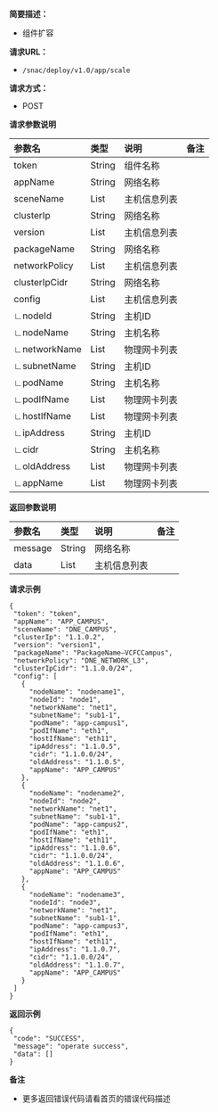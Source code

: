 **简要描述：**

- 组件扩容

**请求URL：**
- `/snac/deploy/v1.0/app/scale`

**请求方式：**
- POST

 **请求参数说明**

|参数名|类型|说明|备注|
|:-----  |:-----|:-----|:-----|
|token |String   |组件名称  ||
|appName |String   |网络名称  ||
|sceneName|List|主机信息列表||
|clusterIp |String   |网络名称  ||
|version|List|主机信息列表||
|packageName |String   |网络名称  ||
|networkPolicy|List|主机信息列表||
|clusterIpCidr |String   |网络名称  ||
|config|List|主机信息列表||
|∟nodeId|String|主机ID||
|∟nodeName|String|主机名称||
|∟networkName|List|物理网卡列表||
|∟subnetName|String|主机ID||
|∟podName|String|主机名称||
|∟podIfName|List|物理网卡列表||
|∟hostIfName|List|物理网卡列表||
|∟ipAddress|String|主机ID||
|∟cidr|String|主机名称||
|∟oldAddress|List|物理网卡列表||
|∟appName|List|物理网卡列表|||

 **返回参数说明**

|参数名|类型|说明|备注|
|:-----  |:-----|:-----|:-----|
|message |String   |网络名称  ||
|data|List|主机信息列表|||

**请求示例**

 ```
 {
  "token": "token",
  "appName": "APP_CAMPUS",
  "sceneName": "DNE_CAMPUS",
  "clusterIp": "1.1.0.2",
  "version": "version1",
  "packageName": "PackageName—VCFCCampus",
  "networkPolicy": "DNE_NETWORK_L3",
  "clusterIpCidr": "1.1.0.0/24",
  "config": [
    {
      "nodeName": "nodename1",
      "nodeId": "node1",
      "networkName": "net1",
      "subnetName": "sub1-1",
      "podName": "app-campus1",
      "podIfName": "eth1",
      "hostIfName": "eth11",
      "ipAddress": "1.1.0.5",
      "cidr": "1.1.0.0/24",
      "oldAddress": "1.1.0.5",
      "appName": "APP_CAMPUS"
    },
    {
      "nodeName": "nodename2",
      "nodeId": "node2",
      "networkName": "net1",
      "subnetName": "sub1-1",
      "podName": "app-campus2",
      "podIfName": "eth1",
      "hostIfName": "eth11",
      "ipAddress": "1.1.0.6",
      "cidr": "1.1.0.0/24",
      "oldAddress": "1.1.0.6",
      "appName": "APP_CAMPUS"
    },
    {
      "nodeName": "nodename3",
      "nodeId": "node3",
      "networkName": "net1",
      "subnetName": "sub1-1",
      "podName": "app-campus3",
      "podIfName": "eth1",
      "hostIfName": "eth11",
      "ipAddress": "1.1.0.7",
      "cidr": "1.1.0.0/24",
      "oldAddress": "1.1.0.7",
      "appName": "APP_CAMPUS"
    }
  ]
}
```

**返回示例**

 ```
 {
  "code": "SUCCESS",
  "message": "operate success",
  "data": []
}

 ```




 **备注**

- 更多返回错误代码请看首页的错误代码描述

